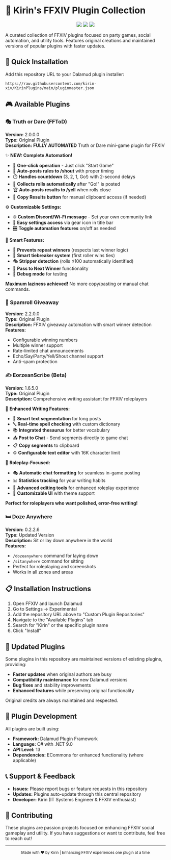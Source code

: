 # 🦊 Kirin's FFXIV Plugin Collection

<p align="center">
  <img src="https://img.shields.io/badge/FFXIV-Plugin%20Repository-FF69B4?style=for-the-badge&logo=final-fantasy&logoColor=white"/>
  <img src="https://img.shields.io/badge/Dalamud-Compatible-9D4EDD?style=for-the-badge"/>
  <img src="https://img.shields.io/badge/Status-Active-00D4AA?style=for-the-badge"/>
</p>

A curated collection of FFXIV plugins focused on party games, social automation, and utility tools. Features original creations and maintained versions of popular plugins with faster updates.

## 🚀 Quick Installation

Add this repository URL to your Dalamud plugin installer:

```
https://raw.githubusercontent.com/kirin-xiv/KirinPlugins/main/pluginmaster.json
```

## 🎮 Available Plugins

### 🎭 Truth or Dare (FFToD)
**Version:** 2.0.0.0  
**Type:** Original Plugin  
**Description:** **FULLY AUTOMATED** Truth or Dare mini-game plugin for FFXIV  

✨ **NEW: Complete Automation!**
- 🎯 **One-click operation** - Just click "Start Game"
- 📢 **Auto-posts rules to /shout** with proper timing
- ⏱️ **Handles countdown** (3, 2, 1, Go!) with 2-second delays
- 🎲 **Collects rolls automatically** after "Go!" is posted
- 🏆 **Auto-posts results to /yell** when rolls close
- 📝 **Copy Results button** for manual clipboard access (if needed)

⚙️ **Customizable Settings:**
- 🌐 **Custom Discord/Wi-Fi message** - Set your own community link
- 🔧 **Easy settings access** via gear icon in title bar
- 🎛️ **Toggle automation features** on/off as needed

🧠 **Smart Features:**
- 🚫 **Prevents repeat winners** (respects last winner logic)
- 🎯 **Smart tiebreaker system** (first roller wins ties)
- 🎭 **Stripper detection** (rolls ≤100 automatically identified)
- 🔄 **Pass to Next Winner** functionality
- 🧪 **Debug mode** for testing

**Maximum laziness achieved!** No more copy/pasting or manual chat commands.

### 🎲 Spamroll Giveaway
**Version:** 2.2.0.0  
**Type:** Original Plugin  
**Description:** FFXIV giveaway automation with smart winner detection  
**Features:**
- Configurable winning numbers
- Multiple winner support
- Rate-limited chat announcements
- Echo/Say/Party/Yell/Shout channel support
- Anti-spam protection


### ✍️ EorzeanScribe (Beta)
**Version:** 1.6.5.0  
**Type:** Original Plugin  
**Description:** Comprehensive writing assistant for FFXIV roleplayers  

📝 **Enhanced Writing Features:**
- 📖 **Smart text segmentation** for long posts
- 🔤 **Real-time spell checking** with custom dictionary
- 📚 **Integrated thesaurus** for better vocabulary
- 📤 **Post to Chat** - Send segments directly to game chat
- 📋 **Copy segments** to clipboard
- ⚙️ **Configurable text editor** with 16K character limit

🎯 **Roleplay-Focused:**
- 🎭 **Automatic chat formatting** for seamless in-game posting
- 📊 **Statistics tracking** for your writing habits
- 🔧 **Advanced editing tools** for enhanced roleplay experience
- 🎨 **Customizable UI** with theme support

**Perfect for roleplayers who want polished, error-free writing!**

### 🛏️ Doze Anywhere
**Version:** 0.2.2.6  
**Type:** Updated Version  
**Description:** Sit or lay down anywhere in the world  
**Features:**
- `/dozeanywhere` command for laying down
- `/sitanywhere` command for sitting
- Perfect for roleplaying and screenshots
- Works in all zones and areas

## 📋 Installation Instructions

1. Open FFXIV and launch Dalamud
2. Go to Settings → Experimental
3. Add the repository URL above to "Custom Plugin Repositories"
4. Navigate to the "Available Plugins" tab
5. Search for "Kirin" or the specific plugin name
6. Click "Install"

## 🔄 Updated Plugins

Some plugins in this repository are maintained versions of existing plugins, providing:
- **Faster updates** when original authors are busy
- **Compatibility maintenance** for new Dalamud versions
- **Bug fixes** and stability improvements
- **Enhanced features** while preserving original functionality

Original credits are always maintained and respected.

## 🔧 Plugin Development

All plugins are built using:
- **Framework:** Dalamud Plugin Framework
- **Language:** C# with .NET 9.0
- **API Level:** 13
- **Dependencies:** ECommons for enhanced functionality (where applicable)

## 📞 Support & Feedback

- **Issues:** Please report bugs or feature requests in this repository
- **Updates:** Plugins auto-update through this central repository
- **Developer:** Kirin (IT Systems Engineer & FFXIV enthusiast)

## 🌟 Contributing

These plugins are passion projects focused on enhancing FFXIV social gameplay and utility. If you have suggestions or want to contribute, feel free to reach out!

---

<div align="center">
  <sub>Made with ❤️ by Kirin | Enhancing FFXIV experiences one plugin at a time</sub>
</div>